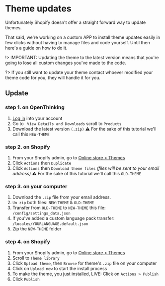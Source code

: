 # Theme updates
Unfortunately Shopify doesn't offer a straight forward way to update themes.

That said, we're working on a custom APP to install theme updates easily in few clicks without having to manage files and code yourself. 
Until then here's a guide on how to do it.

!> IMPORTANT: Updating the theme to the latest version means that you're going to lose all custom changes you've made to the code.

?> If you still want to update your theme contact whoever modified your theme code for you, they will handle it for you.

## Update

### step 1. on OpenThinking
1. [Log in](https://example.com/account) into your account
1. Go to ` View Details and Downloads` scroll to `Products`
1. Download the latest version `(.zip)` ⚠️ For the sake of this tutorial we'll call this `NEW-THEME`

### step 2. on Shopify
1. From your Shopify admin, go to [Online store > Themes](https://www.shopify.com/admin/themes?ref=OpenThinking)
1. Click `Actions` then `Duplicate`
1. Click `Actions` then `Download theme files` _(files will be sent to your email address)_ ⚠️ For the sake of this tutorial we'll call this `OLD-THEME`

### step 3. on your computer
1. Download the `.zip` file from your email address.
1. `Un zip` both files: `NEW-THEME` & `OLD-THEME`
1. Transfer from `OLD-THEME` to `NEW-THEME` this file: `/config/settings_data.json`
1. If you've added a custom language pack transfer: `/locales/YOURLANGUAGE.default.json`
1. Zip the `NEW-THEME` folder

### step 4. on Shopify
1. From your Shopify admin, go to [Online store > Themes](https://www.shopify.com/admin/themes?ref=OpenThinking)
1. Scroll to `Theme library`
1. Click `Upload theme`, then `Browse` for theme's `.zip` file on your computer
1. Click on `Upload now` to start the install process
1. To make the theme, you just installed, LIVE: Click on `Actions > Publish` 
1. Click `Publish`
